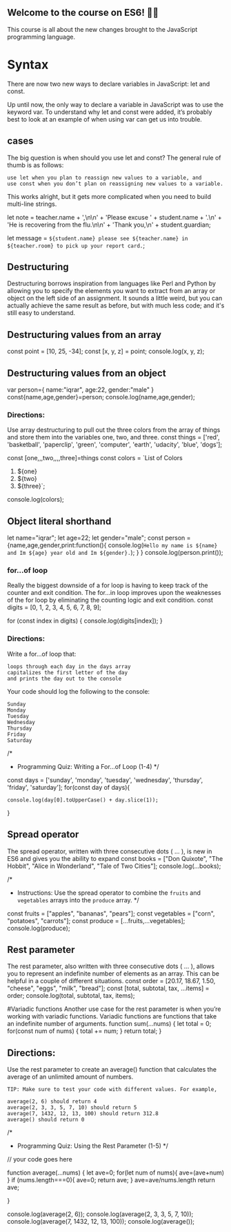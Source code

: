 ## Welcome to the course on ES6! 👋🏼

This course is all about the new changes brought to the JavaScript programming language.
# Syntax
There are now two new ways to declare variables in JavaScript: let and const.

Up until now, the only way to declare a variable in JavaScript was to use the keyword var. To understand why let and const were added, it’s probably best to look at an example of when using var can get us into trouble.

## cases
The big question is when should you use let and const? The general rule of thumb is as follows:

    use let when you plan to reassign new values to a variable, and
    use const when you don’t plan on reassigning new values to a variable.
 
 
This works alright, but it gets more complicated when you need to build multi-line strings.

let note = teacher.name + ',\n\n' +
  'Please excuse ' + student.name + '.\n' +
  'He is recovering from the flu.\n\n' +
  'Thank you,\n' +
  student.guardian;

let message = `${student.name} please see ${teacher.name} in ${teacher.room} to pick up your report card.`;

## Destructuring
Destructuring borrows inspiration from languages like Perl and Python by allowing you to specify the elements you want to extract from an array or object on the left side of an assignment. It sounds a little weird, but you can actually achieve the same result as before, but with much less code; and it's still easy to understand.


## Destructuring values from an array
const point = [10, 25, -34];
const [x, y, z] = point;
console.log(x, y, z);

## Destructuring values from an object
var person={
    name:"iqrar",
    age:22,
    gender:"male"
}
const{name,age,gender}=person;
console.log(name,age,gender);

### Directions:

Use array destructuring to pull out the three colors from the array of things and store them into the variables one, two, and three.
const things = ['red', 'basketball', 'paperclip', 'green', 'computer', 'earth', 'udacity', 'blue', 'dogs'];

const [one,,,two,,,,three]=things
const colors = `List of Colors
1. ${one}
2. ${two}
3. ${three}`;

console.log(colors);

## Object literal shorthand

let name="iqrar";
let age=22;
let  gender="male";
const person ={name,age,gender,print:function(){
    console.log(`Hello my name is ${name} and Im ${age} year old and Im ${gender}.`);
}
}
console.log(person.print());
### for...of loop 
Really the biggest downside of a for loop is having to keep track of the counter and exit condition.
The for...in loop improves upon the weaknesses of the for loop by eliminating the counting logic and exit condition.
const digits = [0, 1, 2, 3, 4, 5, 6, 7, 8, 9];

for (const index in digits) {
  console.log(digits[index]);
}

### Directions:

Write a for...of loop that:

    loops through each day in the days array
    capitalizes the first letter of the day
    and prints the day out to the console

Your code should log the following to the console:

    Sunday
    Monday
    Tuesday
    Wednesday
    Thursday
    Friday
    Saturday

/*
 * Programming Quiz: Writing a For...of Loop (1-4)
 */

const days = ['sunday', 'monday', 'tuesday', 'wednesday', 'thursday', 'friday', 'saturday'];
for(const day of days){
   
    console.log(day[0].toUpperCase() + day.slice(1));
}



## Spread operator
The spread operator, written with three consecutive dots ( ... ), is new in ES6 and gives you the ability to expand
const books = ["Don Quixote", "The Hobbit", "Alice in Wonderland", "Tale of Two Cities"];
console.log(...books);

/*
 * Instructions: Use the spread operator to combine the `fruits` and `vegetables` arrays into the `produce` array.
 */

const fruits = ["apples", "bananas", "pears"];
const vegetables = ["corn", "potatoes", "carrots"];
const produce = [...fruits,...vegetables];
console.log(produce);


## Rest parameter
The rest parameter, also written with three consecutive dots ( ... ), allows you to represent an indefinite number of elements as an array. This can be helpful in a couple of different situations.
const order = [20.17, 18.67, 1.50, "cheese", "eggs", "milk", "bread"];
const [total, subtotal, tax, ...items] = order;
console.log(total, subtotal, tax, items);


#Variadic functions
Another use case for the rest parameter is when you’re working with variadic functions. Variadic functions are functions that take an indefinite number of arguments.
function sum(...nums) {
  let total = 0;  
  for(const num of nums) {
    total += num;
  }
  return total;
}

## Directions:

Use the rest parameter to create an average() function that calculates the average of an unlimited amount of numbers.

    TIP: Make sure to test your code with different values. For example,

    average(2, 6) should return 4
    average(2, 3, 3, 5, 7, 10) should return 5
    average(7, 1432, 12, 13, 100) should return 312.8
    average() should return 0
/*
 * Programming Quiz: Using the Rest Parameter (1-5)
 */

// your code goes here

function average(...nums) {
    let ave=0;
    for(let num of nums){
        ave=(ave+num)
    }
    if (nums.length===0){
         ave=0;
         return ave;
    }
    ave=ave/nums.length
    return ave;
     
}

console.log(average(2, 6));
console.log(average(2, 3, 3, 5, 7, 10));
console.log(average(7, 1432, 12, 13, 100));
console.log(average());
